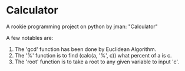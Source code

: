 Calculator
==========

A rookie programming project on python by jman: "Calculator" 

A few notables are:

1. The 'gcd' function has been done by Euclidean Algorithm.
2. The '%' function is to find (calc(a, '%', c)) what percent of a is c.
3. The 'root' function is to take a root to any given variable to input 'c'.







